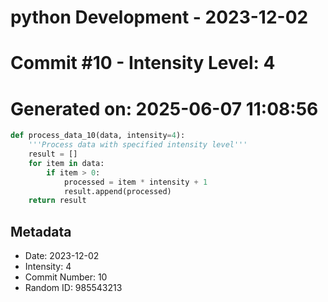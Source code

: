 ﻿# python Development - 2023-12-02
# Commit #10 - Intensity Level: 4
# Generated on: 2025-06-07 11:08:56
```python
def process_data_10(data, intensity=4):
    '''Process data with specified intensity level'''
    result = []
    for item in data:
        if item > 0:
            processed = item * intensity + 1
            result.append(processed)
    return result
```
## Metadata
- Date: 2023-12-02
- Intensity: 4
- Commit Number: 10
- Random ID: 985543213
